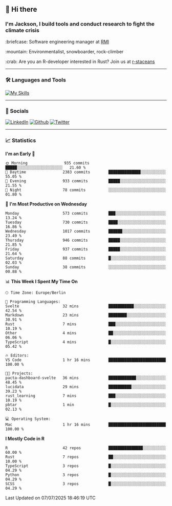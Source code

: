 ## :wave: Hi there
### I'm Jackson, I build tools and conduct research to fight the climate crisis
<p> :briefcase: Software engineering manager at <a href="https://rmi.org/" alt="RMI">RMI</a></p>
<p> :mountain: Environmentalist, snowboarder, rock-climber</p>
<p> :crab: Are you an R-developer interested in Rust? Join us at <a href="https://github.com/r-staceans" alt="r-staceans">r-staceans</a></p>

---

### :hammer_and_wrench: Languages and Tools

[![My Skills](https://skillicons.dev/icons?i=r,python,rust,docker,svelte,js,neovim,azure,postgresql,kubernetes,html,css&perline=6&theme=dark)](https://skillicons.dev)

---

### :iphone: Socials

[![LinkedIn](https://skillicons.dev/icons?i=linkedin&theme=dark)](https://www.linkedin.com/in/jackson-hoffart/) 
[![Github](https://skillicons.dev/icons?i=github&theme=dark)](https://github.com/jdhoffa) 
[![Twitter](https://skillicons.dev/icons?i=twitter&theme=dark)](https://twitter.com/jdhoffart) 

---

### :chart_with_upwards_trend: Statistics

 
<!--START_SECTION:waka-->
**I'm an Early 🐤** 

```text
🌞 Morning                935 commits         █████░░░░░░░░░░░░░░░░░░░░   21.60 % 
🌆 Daytime                2383 commits        ██████████████░░░░░░░░░░░   55.05 % 
🌃 Evening                933 commits         █████░░░░░░░░░░░░░░░░░░░░   21.55 % 
🌙 Night                  78 commits          ░░░░░░░░░░░░░░░░░░░░░░░░░   01.80 % 
```
📅 **I'm Most Productive on Wednesday** 

```text
Monday                   573 commits         ███░░░░░░░░░░░░░░░░░░░░░░   13.24 % 
Tuesday                  730 commits         ████░░░░░░░░░░░░░░░░░░░░░   16.86 % 
Wednesday                1017 commits        ██████░░░░░░░░░░░░░░░░░░░   23.49 % 
Thursday                 946 commits         █████░░░░░░░░░░░░░░░░░░░░   21.85 % 
Friday                   937 commits         █████░░░░░░░░░░░░░░░░░░░░   21.64 % 
Saturday                 88 commits          █░░░░░░░░░░░░░░░░░░░░░░░░   02.03 % 
Sunday                   38 commits          ░░░░░░░░░░░░░░░░░░░░░░░░░   00.88 % 
```


📊 **This Week I Spent My Time On** 

```text
🕑︎ Time Zone: Europe/Berlin

💬 Programming Languages: 
Svelte                   32 mins             ███████████░░░░░░░░░░░░░░   42.54 % 
Markdown                 23 mins             ████████░░░░░░░░░░░░░░░░░   30.91 % 
Rust                     7 mins              ███░░░░░░░░░░░░░░░░░░░░░░   10.19 % 
Other                    4 mins              ██░░░░░░░░░░░░░░░░░░░░░░░   06.06 % 
TypeScript               4 mins              █░░░░░░░░░░░░░░░░░░░░░░░░   05.42 % 

🔥 Editors: 
VS Code                  1 hr 16 mins        █████████████████████████   100.00 % 

🐱‍💻 Projects: 
pacta-dashboard-svelte   36 mins             ████████████░░░░░░░░░░░░░   48.45 % 
lucidata                 29 mins             ██████████░░░░░░░░░░░░░░░   39.23 % 
rust_learning            7 mins              ███░░░░░░░░░░░░░░░░░░░░░░   10.19 % 
pbtar                    1 min               █░░░░░░░░░░░░░░░░░░░░░░░░   02.13 % 

💻 Operating System: 
Mac                      1 hr 16 mins        █████████████████████████   100.00 % 
```

**I Mostly Code in R** 

```text
R                        42 repos            ███████████████░░░░░░░░░░   60.00 % 
Rust                     7 repos             ██░░░░░░░░░░░░░░░░░░░░░░░   10.00 % 
TypeScript               3 repos             █░░░░░░░░░░░░░░░░░░░░░░░░   04.29 % 
Python                   3 repos             █░░░░░░░░░░░░░░░░░░░░░░░░   04.29 % 
SCSS                     3 repos             █░░░░░░░░░░░░░░░░░░░░░░░░   04.29 % 
```




 Last Updated on 07/07/2025 18:46:19 UTC
<!--END_SECTION:waka-->
